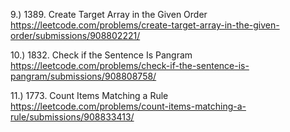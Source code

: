 9.) 1389. Create Target Array in the Given Order
https://leetcode.com/problems/create-target-array-in-the-given-order/submissions/908802221/

10.) 1832. Check if the Sentence Is Pangram
https://leetcode.com/problems/check-if-the-sentence-is-pangram/submissions/908808758/

11.) 1773. Count Items Matching a Rule
https://leetcode.com/problems/count-items-matching-a-rule/submissions/908833413/

